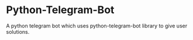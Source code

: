 # Python-Telegram-Bot
A python telegram bot which uses python-telegram-bot library to give user solutions.
